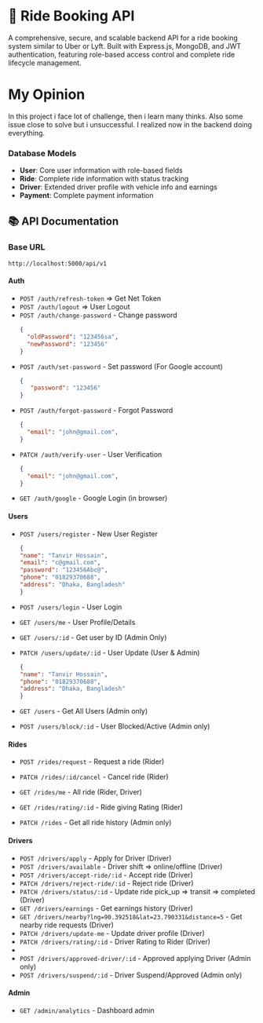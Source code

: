 # 🚗 Ride Booking API
A comprehensive, secure, and scalable backend API for a ride booking system similar to Uber or Lyft. Built with Express.js, MongoDB, and JWT authentication, featuring role-based access control and complete ride lifecycle management.

# My Opinion
In this project i face lot of challenge, then i learn many thinks. Also some issue close to solve but i unsuccessful. I realized now in the backend doing everything.


### Database Models
- **User**: Core user information with role-based fields
- **Ride**: Complete ride information with status tracking
- **Driver**: Extended driver profile with vehicle info and earnings
- **Payment**: Complete payment information 


## 📚 API Documentation

### Base URL
```
http://localhost:5000/api/v1
```

#### Auth
- `POST /auth/refresh-token` => Get Net Token
- `POST /auth/logout` => User Logout
- `POST /auth/change-password` - Change password
  ```json
  {
    "oldPassword": "123456sa",
    "newPassword": "123456"
  }
  ```
- `POST /auth/set-password` - Set password (For Google account)
  ```json
  {
     "password": "123456"
  }
  ```
- `POST /auth/forgot-password` - Forgot Password
  ```json
  {
    "email": "john@gmail.com",
  }
  ```
- `PATCH /auth/verify-user` - User Verification
  ```json
  {
    "email": "john@gmail.com",
  }
  ```
- `GET /auth/google` - Google Login (in browser)



#### Users 
- `POST /users/register` - New User Register
  ```json
  {
  "name": "Tanvir Hossain",
  "email": "c@gmail.com",
  "password": "123456Abc@",
  "phone": "01829370688",
  "address": "Dhaka, Bangladesh"
  }
  ```
- `POST /users/login` - User Login
- `GET /users/me` - User Profile/Details
  
- `GET /users/:id` - Get user by ID (Admin Only)
- `PATCH /users/update/:id` - User Update (User & Admin)
  ```json
  {
  "name": "Tanvir Hossain",
  "phone": "01829370688",
  "address": "Dhaka, Bangladesh"
  }
  ```
- `GET /users` - Get All Users (Admin only)
- `POST /users/block/:id` - User Blocked/Active (Admin only)

#### Rides
- `POST /rides/request` - Request a ride (Rider)
- `PATCH /rides/:id/cancel` - Cancel ride (Rider)
- `GET /rides/me` - All ride (Rider, Driver)
- `GET /rides/rating/:id` - Ride giving Rating (Rider)
  
- `PATCH /rides` - Get all ride history (Admin only)


#### Drivers
- `POST /drivers/apply`       - Apply for Driver (Driver)
- `POST /drivers/available`   - Driver shift => online/offline (Driver)
- `POST /drivers/accept-ride/:id`   - Accept ride (Driver)
- `PATCH /drivers/reject-ride/:id`  - Reject ride (Driver)
- `PATCH /drivers/status/:id` - Update ride pick_up => transit => completed (Driver)
- `GET /drivers/earnings`     - Get earnings history (Driver)
- `GET /drivers/nearby?lng=90.392518&lat=23.790331&distance=5` - Get nearby ride requests (Driver)
- `PATCH /drivers/update-me`  - Update driver profile (Driver)
- `PATCH /drivers/rating/:id` - Driver Rating to Rider (Driver)
- 
- `POST /drivers/approved-driver/:id` - Approved applying Driver (Admin only)
- `POST /drivers/suspend/:id`         - Driver Suspend/Approved (Admin only)


#### Admin  
- `GET /admin/analytics`       -  Dashboard admin








